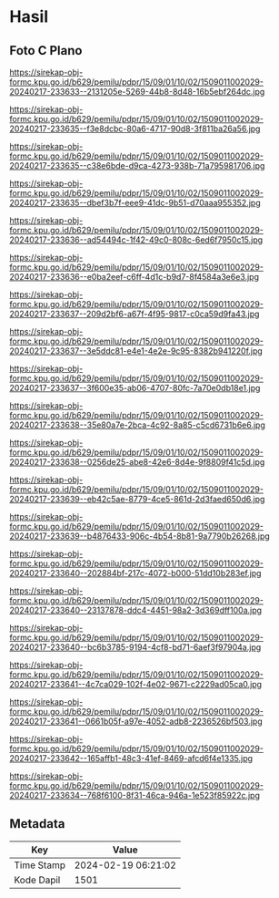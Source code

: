 # Hasil

## Foto C Plano

https://sirekap-obj-formc.kpu.go.id/b629/pemilu/pdpr/15/09/01/10/02/1509011002029-20240217-233633--2131205e-5269-44b8-8d48-16b5ebf264dc.jpg

https://sirekap-obj-formc.kpu.go.id/b629/pemilu/pdpr/15/09/01/10/02/1509011002029-20240217-233635--f3e8dcbc-80a6-4717-90d8-3f811ba26a56.jpg

https://sirekap-obj-formc.kpu.go.id/b629/pemilu/pdpr/15/09/01/10/02/1509011002029-20240217-233635--c38e6bde-d9ca-4273-938b-71a795981706.jpg

https://sirekap-obj-formc.kpu.go.id/b629/pemilu/pdpr/15/09/01/10/02/1509011002029-20240217-233635--dbef3b7f-eee9-41dc-9b51-d70aaa955352.jpg

https://sirekap-obj-formc.kpu.go.id/b629/pemilu/pdpr/15/09/01/10/02/1509011002029-20240217-233636--ad54494c-1f42-49c0-808c-6ed6f7950c15.jpg

https://sirekap-obj-formc.kpu.go.id/b629/pemilu/pdpr/15/09/01/10/02/1509011002029-20240217-233636--e0ba2eef-c6ff-4d1c-b9d7-8f4584a3e6e3.jpg

https://sirekap-obj-formc.kpu.go.id/b629/pemilu/pdpr/15/09/01/10/02/1509011002029-20240217-233637--209d2bf6-a67f-4f95-9817-c0ca59d9fa43.jpg

https://sirekap-obj-formc.kpu.go.id/b629/pemilu/pdpr/15/09/01/10/02/1509011002029-20240217-233637--3e5ddc81-e4e1-4e2e-9c95-8382b941220f.jpg

https://sirekap-obj-formc.kpu.go.id/b629/pemilu/pdpr/15/09/01/10/02/1509011002029-20240217-233637--3f600e35-ab06-4707-80fc-7a70e0db18e1.jpg

https://sirekap-obj-formc.kpu.go.id/b629/pemilu/pdpr/15/09/01/10/02/1509011002029-20240217-233638--35e80a7e-2bca-4c92-8a85-c5cd6731b6e6.jpg

https://sirekap-obj-formc.kpu.go.id/b629/pemilu/pdpr/15/09/01/10/02/1509011002029-20240217-233638--0256de25-abe8-42e6-8d4e-9f8809f41c5d.jpg

https://sirekap-obj-formc.kpu.go.id/b629/pemilu/pdpr/15/09/01/10/02/1509011002029-20240217-233639--eb42c5ae-8779-4ce5-861d-2d3faed650d6.jpg

https://sirekap-obj-formc.kpu.go.id/b629/pemilu/pdpr/15/09/01/10/02/1509011002029-20240217-233639--b4876433-906c-4b54-8b81-9a7790b26268.jpg

https://sirekap-obj-formc.kpu.go.id/b629/pemilu/pdpr/15/09/01/10/02/1509011002029-20240217-233640--202884bf-217c-4072-b000-51dd10b283ef.jpg

https://sirekap-obj-formc.kpu.go.id/b629/pemilu/pdpr/15/09/01/10/02/1509011002029-20240217-233640--23137878-ddc4-4451-98a2-3d369dff100a.jpg

https://sirekap-obj-formc.kpu.go.id/b629/pemilu/pdpr/15/09/01/10/02/1509011002029-20240217-233640--bc6b3785-9194-4cf8-bd71-6aef3f97904a.jpg

https://sirekap-obj-formc.kpu.go.id/b629/pemilu/pdpr/15/09/01/10/02/1509011002029-20240217-233641--4c7ca029-102f-4e02-9671-c2229ad05ca0.jpg

https://sirekap-obj-formc.kpu.go.id/b629/pemilu/pdpr/15/09/01/10/02/1509011002029-20240217-233641--0661b05f-a97e-4052-adb8-2236526bf503.jpg

https://sirekap-obj-formc.kpu.go.id/b629/pemilu/pdpr/15/09/01/10/02/1509011002029-20240217-233642--165affb1-48c3-41ef-8469-afcd6f4e1335.jpg

https://sirekap-obj-formc.kpu.go.id/b629/pemilu/pdpr/15/09/01/10/02/1509011002029-20240217-233634--768f6100-8f31-46ca-946a-1e523f85922c.jpg


## Metadata

| Key        | Value               |
| ---------- | ------------------- |
| Time Stamp | 2024-02-19 06:21:02 |
| Kode Dapil | 1501                |




